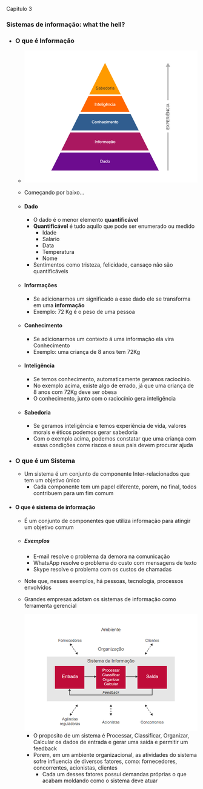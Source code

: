 Capitulo 3

### Sistemas de informação: what the hell?

- ### O que é Informação

  - <img src="../../../gitImages/piramideDaSabedoria.png" alt="Piramide que começa em dado e termina em Sabedoria" style="zoom: 67%;" />

  - Começando por baixo...

  - #### Dado

    - O dado é o menor elemento **quantificável**
    - **Quantificável** é tudo aquilo que pode ser enumerado ou medido
      - Idade
      - Salario
      - Data
      - Temperatura
      - Nome
    - Sentimentos como tristeza, felicidade, cansaço não são quantificáveis

  - #### Informações

    - Se adicionarmos um significado a esse dado ele se transforma em uma **informação**
    - Exemplo: 72 Kg é o peso de uma pessoa

  - #### Conhecimento

    - Se adicionarmos um contexto á uma informação ela vira Conhecimento
    - Exemplo: uma criança de 8 anos tem 72Kg

  - #### Inteligência

    - Se temos conhecimento, automaticamente geramos raciocínio.
    - No exemplo acima, existe algo de errado, já que uma criança de 8 anos com 72Kg deve ser obesa
    - O conhecimento, junto com o raciocínio gera inteligência

  - #### Sabedoria

    - Se geramos inteligência e temos experiência de vida, valores morais e éticos podemos gerar sabedoria
    - Com o exemplo acima, podemos constatar que uma criança com essas condições corre riscos e seus pais devem procurar ajuda

- ### O que é um Sistema

  - Um sistema é um conjunto de componente Inter-relacionados que tem um objetivo único
    - Cada componente tem um papel diferente, porem, no final, todos contribuem para um fim comum

- #### O que é sistema de informação

  - É um conjunto de componentes que utiliza informação para atingir um objetivo comum

  - ##### Exemplos

    - E-mail resolve o problema da demora na comunicação
    - WhatsApp resolve o problema do custo com mensagens de texto
    - Skype resolve o problema com os custos de chamadas

  - Note que, nesses exemplos, há pessoas, tecnologia, processos envolvidos

  - Grandes empresas adotam os sistemas de informação como ferramenta gerencial

    <img src="../../../gitImages/SIAmbienteCorporativo.png" alt="Sistema de informação no ambiente corporativo" style="zoom:67%;" />

    - O proposito de um sistema é Processar, Classificar, Organizar, Calcular os dados de entrada e gerar uma saída e permitir um feedback
    - Porem, em um ambiente organizacional, as atividades do sistema sofre influencia de diversos fatores, como: fornecedores, concorrentes, acionistas, clientes
      - Cada um desses fatores possui demandas próprias o que acabam moldando como o sistema deve atuar